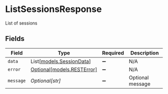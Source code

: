 # ListSessionsResponse

List of sessions


## Fields

| Field                                                | Type                                                 | Required                                             | Description                                          |
| ---------------------------------------------------- | ---------------------------------------------------- | ---------------------------------------------------- | ---------------------------------------------------- |
| `data`                                               | List[[models.SessionData](../models/sessiondata.md)] | :heavy_minus_sign:                                   | N/A                                                  |
| `error`                                              | [Optional[models.RESTError]](../models/resterror.md) | :heavy_minus_sign:                                   | N/A                                                  |
| `message`                                            | *Optional[str]*                                      | :heavy_minus_sign:                                   | Optional message                                     |